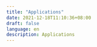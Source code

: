 ```yaml
---
title: "Applications"
date: 2021-12-18T11:10:36+08:00
draft: false
language: en
description: Applications
---
```


